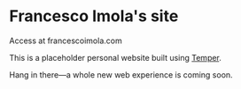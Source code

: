 # Francesco Imola's site
Access at francescoimola.com

This is a placeholder personal website built using [Temper](https://temper.one/). 

Hang in there—a whole new web experience is coming soon.
